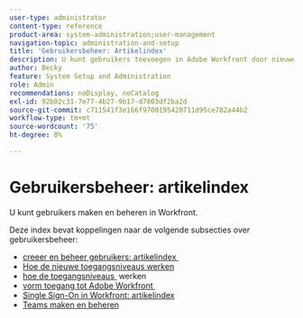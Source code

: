 ```yaml
---
user-type: administrator
content-type: reference
product-area: system-administration;user-management
navigation-topic: administration-and-setup
title: 'Gebruikersbeheer: Artikelindex'
description: U kunt gebruikers toevoegen in Adobe Workfront door nieuwe individuele gebruikers te maken of bestaande gebruikers te kopiëren.
author: Becky
feature: System Setup and Administration
role: Admin
recommendations: noDisplay, noCatalog
exl-id: 92b02c31-7e77-4b27-9b17-d7803df2ba2d
source-git-commit: c711541f3e166f9700195420711d95ce782a44b2
workflow-type: tm+mt
source-wordcount: '75'
ht-degree: 0%

---
```


# Gebruikersbeheer: artikelindex

<!-- Audited: 5/2025 -->

U kunt gebruikers maken en beheren in Workfront.

Deze index bevat koppelingen naar de volgende subsecties over gebruikersbeheer:

* [&#x200B; creeer en beheer gebruikers: artikelindex &#x200B;](../../administration-and-setup/add-users/create-and-manage-users/create-and-manage-users.md)
* [Hoe de nieuwe toegangsniveaus werken](/help/quicksilver/administration-and-setup/add-users/how-access-levels-work/access-levels-toc.md)
* [&#x200B; hoe de toegangsniveaus &#x200B;](../../administration-and-setup/add-users/access-levels-and-object-permissions/access-levels.md) werken
* [&#x200B; vorm toegang tot Adobe Workfront &#x200B;](../../administration-and-setup/add-users/configure-and-grant-access/configure-access.md)
* [Single Sign-On in Workfront: artikelindex](../../administration-and-setup/add-users/single-sign-on/single-sign-on.md)
* [Teams maken en beheren](../../administration-and-setup/add-users/create-and-manage-teams/create-and-manage-teams.md)
